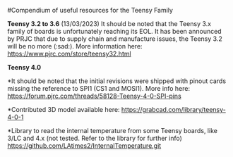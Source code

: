 #Compendium of useful resources for the Teensy Family


**Teensy 3.2 to 3.6**
(13/03/2023) It should be noted that the Teensy 3.x family of boards is unfortunately reaching its EOL. 
It has been announced by PRJC that due to supply chain and manufacture issues, the Teensy 3.2 will be no more (:sad:). More information here: https://www.pjrc.com/store/teensy32.html

**Teensy 4.0**

*It should be noted that the initial revisions were shipped with pinout
cards missing the reference to SPI1 (CS1 and MOSI1). More info here: https://forum.pjrc.com/threads/58128-Teensy-4-0-SPI-pins

*Contributed 3D model available here: https://grabcad.com/library/teensy-4-0-1

*Library to read the internal temperature from some Teensy boards, like 3/LC and 4.x (not tested. Refer to the library for further info)
https://github.com/LAtimes2/InternalTemperature.git



